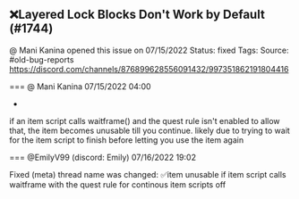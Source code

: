 ## ❌Layered Lock Blocks Don't Work by Default (#1744)
@ Mani Kanina opened this issue on 07/15/2022
Status: fixed
Tags: 
Source: #old-bug-reports https://discord.com/channels/876899628556091432/997351862191804416


=== @ Mani Kanina 07/15/2022 04:00

-
if an item script calls waitframe() and the quest rule isn't enabled to allow that, the item becomes unusable till you continue.
likely due to trying to wait for the item script to finish before letting you use the item again

=== @EmilyV99 (discord: Emily) 07/16/2022 19:02

Fixed
(meta) thread name was changed: ✅item unusable if item script calls waitframe with the quest rule for continous item scripts off
